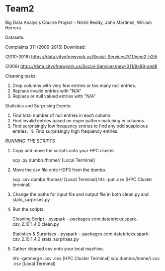 # Team2
Big Data Analysis Course Project - Nikhil Reddy, John Martinez, William Herrera


Datasets:

Complaints 311 (2009-2016) Download:

(2010-2016) https://data.cityofnewyork.us/Social-Services/311/wpe2-h2i5

(2009)      https://data.cityofnewyork.us/Social-Services/new-311/9s88-aed8

Cleaning tasks:
  1. Drop columns with very few entries or too many null entries.
  2. Replace invalid entries with "N/A"
  3. Replace or null valued entries with "N/A"
  
Statistics and Surprising Events:
  1. Find total number of null entries in each column.
  2. Find invalid entries based on regex pattern matching in columns.
  3. Find surprisingly low frequency entries to find any odd suspicious entries.
  4. Find surprisingly high frequency entries.
  
 *RUNNING THE SCRIPTS*

 1. Copy and move the scripts onto your HPC cluster.
 
    scp <filename>.py dumbo:/home/<netid>/ [Local Terminal]

 2. Move the csv file onto HDFS from the dumbo.
 
    scp <filename>.csv dumbo:/home/<netid>/ [Local Terminal]
    hfs -put <filename>.csv [HPC Cluster terminal]

 3. Change the paths for input file and output file in both clean.py and stats_surprises.py
  
 4. Run the scripts: 
 
      Cleaning Script - pyspark --packages com.databricks:spark-csv_2.10:1.4.0 clean.py
      
      Statistics & Surprises - pyspark --packages com.databricks:spark-csv_2.10:1.4.0 stats_surprises.py
 
 5. Gather cleaned csv onto your local machine.
 
    hfs -getmerge <output-filename>.csv <output-filename>.csv [HPC Cluster Terminal]
    scp dumbo:/home/<netid>/<output-filename>.csv <output-filename>.csv [Local Terminal]
  
  
